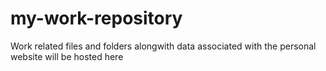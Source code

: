 # my-work-repository
Work related files and folders alongwith data associated with the personal website will be hosted here 
